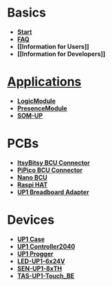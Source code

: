 # Basics

* **[Start](https://github.com/OpenKNX/OpenKNX/wiki/New-Home)**
* **[FAQ](https://github.com/OpenKNX/OpenKNX/wiki/FAQ)**
* **[[Information for Users]]**
* **[[Information for Developers]]**

# [Applications](https://github.com/OpenKNX/OpenKNX/wiki/Application-Overview)
* **[LogicModule](https://github.com/OpenKNX/OAM-LogicModule)**
* **[PresenceModule](https://github.com/OpenKNX/OAM-PresenceModule)**
* **[SOM-UP](https://github.com/OpenKNX/SOM-UP)**

# PCBs
* **[ItsyBitsy BCU Connector](https://github.com/OpenKNX/OpenKNX/wiki/ItsyBitsy-BCU-Connector)**
* **[PiPico BCU Connector](https://github.com/OpenKNX/OpenKNX/wiki/PiPico-BCU-Connector)**
* **[Nano BCU](https://github.com/OpenKNX/OpenKNX/wiki/NanoBCU)**
* **[Raspi HAT](https://github.com/OpenKNX/OpenKNX/wiki/OpenKNX-RasPi-HAT)**
* **[UP1 Breadboard Adapter](https://github.com/OpenKNX/OpenKNX/wiki/UP1-Breadboardadapter)**

# Devices
* **[UP1 Case](https://github.com/OpenKNX/OpenKNX/wiki/UP1-Case)**
* **[UP1 Controller2040](https://github.com/OpenKNX/OpenKNX/wiki/UP1-Controller2040)**
* **[UP1 Progger](https://github.com/OpenKNX/OpenKNX/wiki/UP1-Progger)**
* **[LED-UP1-6x24V](https://github.com/OpenKNX/OpenKNX/wiki/LED-UP1-6x24V)**
* **[SEN-UP1-8xTH](https://github.com/OpenKNX/OpenKNX/wiki/SEN-UP1-8xTH)**
* **[TAS-UP1-Touch_BE](https://github.com/OpenKNX/OpenKNX/wiki/TAS-UP1-Touch_BE)**